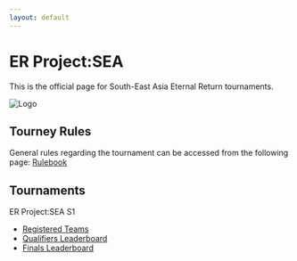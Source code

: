 ```yaml
---
layout: default
---
```


# ER Project:SEA

This is the official page for South-East Asia Eternal Return tournaments.

![Logo](https://kanziebub.github.io/ProjectSEA/assets/images/Project_Sea_Logo.png)

## Tourney Rules

General rules regarding the tournament can be accessed from the following page: [Rulebook](./rulebook.html)

## Tournaments

ER Project:SEA S1
- [Registered Teams](./season/01/teams.md)
- [Qualifiers Leaderboard](./season/01/qualifiers.md)
- [Finals Leaderboard](./season/01/finals.md)

